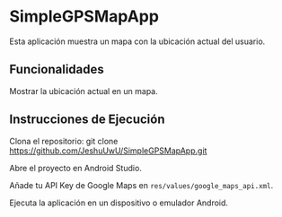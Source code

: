 # SimpleGPSMapApp
Esta aplicación muestra un mapa con la ubicación actual del usuario.

## Funcionalidades
Mostrar la ubicación actual en un mapa.

## Instrucciones de Ejecución

Clona el repositorio: git clone https://github.com/JeshuUwU/SimpleGPSMapApp.git

Abre el proyecto en Android Studio.

Añade tu API Key de Google Maps en `res/values/google_maps_api.xml`.

Ejecuta la aplicación en un dispositivo o emulador Android.


